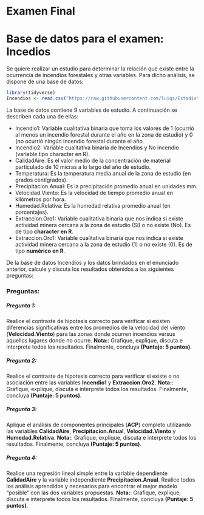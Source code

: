 Examen Final
================

# Base de datos para el examen: Incedios

Se quiere realizar un estudio para determinar la relación que existe
entre la ocurrencia de incendios forestales y otras variables. Para
dicho análisis, se dispone de una base de datos:

``` r
library(tidyverse)
Incendios <- read.csv("https://raw.githubusercontent.com/luiqs/Estadistica-Aplicada/main/PDB/Incendios.csv")
```

La base de datos contiene 9 variables de estudio. A continuación se
describen cada una de ellas:

-   Incendio1: Variable cualitativa binaria que toma los valores de 1
    (ocurrió al menos un incendio forestal durante el año en la zona de
    estudio) y 0 (no ocurrió ningún incendio forestal durante el año.
-   Incendio2: Variable cualitativa binaria de Incendios y No incendio
    (variable tipo character en R).
-   CalidadAire: Es el valor medio de la concentración de material
    particulado de 10 micras a lo largo del año de estudio.
-   Temperatura: Es la temperatura media anual de la zona de estudio (en
    grados centígrados).
-   Precipitacion.Anual: Es la precipitación promedio anual en
    unidades mm.
-   Velocidad.Viento: Es la velocidad de tiempo promedio anual en
    kilómetros por hora.
-   Humedad.Relativa: Es la humedad relativa promedio anual (en
    porcentajes).
-   Extraccion.Oro1: Variable cualitativa binaria que nos indica si
    existe actividad minera cercana a la zona de estudio (Si) o no
    existe (No). Es de tipo **character en R**.
-   Extraccion.Oro1: Variable cualitativa binaria que nos indica si
    existe actividad minera cercana a la zona de estudio (1) o no existe
    (0). Es de tipo **numérico en R**.

De la base de datos Incendios y los datos brindados en el enunciado
anterior, calcule y discuta los resultados obtenidos a las siguientes
preguntas:

### Preguntas:

##### Pregunta 1:

Realice el contraste de hipotesis correcto para verificar si existen
diferencias significativas entre los promedios de la velocidad del
viento (**Velocidad.Viento**) para las zonas donde ocurren incendios
versus aquellos lugares donde no ocurre. **Nota:**: Grafique, explique,
discuta e interprete todos los resultados. Finalmente, concluya
**(Puntaje: 5 puntos)**.

##### Pregunta 2:

Realice el contraste de hipotesis correcto para verificar si existe o no
asociación entre las variables **Incendio1** y **Extraccion.Oro2**.
**Nota:**: Grafique, explique, discuta e interprete todos los
resultados. Finalmente, concluya **(Puntaje: 5 puntos)**.

##### Pregunta 3:

Aplique el análisis de componentes principales (**ACP**) completo
utilizando las variables **CalidadAire**, **Precipitacion.Anual**,
**Velocidad.Viento** y **Humedad.Relativa**. **Nota:**: Grafique,
explique, discuta e interprete todos los resultados. Finalmente,
concluya **(Puntaje: 5 puntos)**.

##### Pregunta 4:

Realice una regresión lineal simple entre la variable dependiente
**CalidadAire** y la variable independiente **Precipitacion.Anual**.
Realice todos los análisis aprendidos y necesarios para encontrar el
mejor modelo “posible” con las dos variables propuestas. **Nota:**:
Grafique, explique, discuta e interprete todos los resultados.
Finalmente, concluya **(Puntaje: 5 puntos)**.
